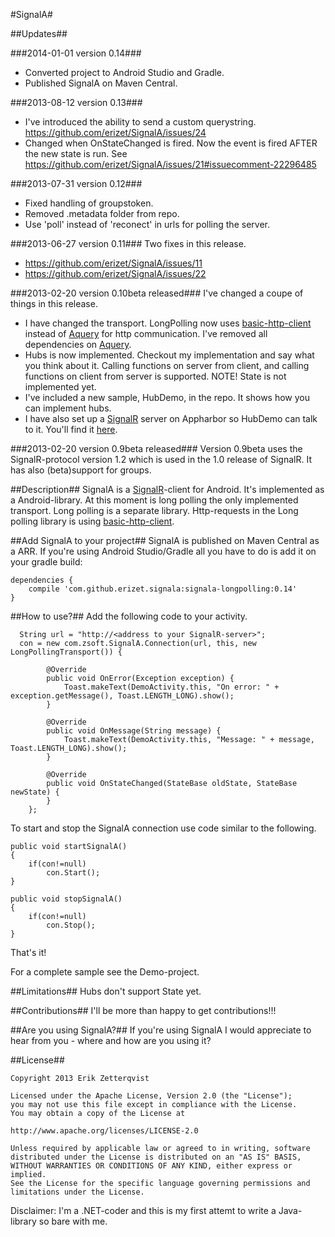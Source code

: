 [sr]: http://signalr.net/
[aq]: https://github.com/androidquery/androidquery
[bhc]: https://code.google.com/p/basic-http-client/
[calc]: http://signalrcalc.apphb.com/

#SignalA#

##Updates##

###2014-01-01 version 0.14###
- Converted project to Android Studio and Gradle.
- Published SignalA on Maven Central.

###2013-08-12 version 0.13###
- I've introduced the ability to send a custom querystring. https://github.com/erizet/SignalA/issues/24
- Changed when OnStateChanged is fired. Now the event is fired AFTER the new state is run. See https://github.com/erizet/SignalA/issues/21#issuecomment-22296485 

###2013-07-31 version 0.12###
- Fixed handling of groupstoken.
- Removed .metadata folder from repo.
- Use 'poll' instead of 'reconect' in urls for polling the server.

###2013-06-27 version 0.11###
Two fixes in this release.
- https://github.com/erizet/SignalA/issues/11
- https://github.com/erizet/SignalA/issues/22


###2013-02-20 version 0.10beta released###
I've changed a coupe of things in this release.
- I have changed the transport. LongPolling now uses [basic-http-client][bhc] instead of [Aquery][aq] for http communication. I've removed all dependencies on [Aquery][aq].
- Hubs is now implemented. Checkout my implementation and say what you think about it. Calling functions on server from client, and calling functions on client from server is supported. NOTE! State is not implemented yet.
- I've included a new sample, HubDemo, in the repo. It shows how you can implement hubs.
- I have also set up a [SignalR][sr] server on Appharbor so HubDemo can talk to it. You'll find it [here][calc].


###2013-02-20 version 0.9beta released###
Version 0.9beta uses the SignalR-protocol version 1.2 which is used in the 1.0 release of SignalR.
It has also (beta)support for groups.

##Description##
SignalA is a [SignalR][sr]-client for Android. It's implemented as a Android-library. At this moment is long polling the only implemented transport. Long polling is a separate library.
Http-requests in the Long polling library is using [basic-http-client][bhc].

##Add SignalA to your project##
SignalA is published on Maven Central as a ARR. If you're using Android Studio/Gradle all you have to do is add it on your gradle build:

	dependencies {
	    compile 'com.github.erizet.signala:signala-longpolling:0.14'
	}

##How to use?##
Add the following code to your activity.

      String url = "http://<address to your SignalR-server>";
      con = new com.zsoft.SignalA.Connection(url, this, new LongPollingTransport()) {

			@Override
			public void OnError(Exception exception) {
	            Toast.makeText(DemoActivity.this, "On error: " + exception.getMessage(), Toast.LENGTH_LONG).show();
			}

			@Override
			public void OnMessage(String message) {
	            Toast.makeText(DemoActivity.this, "Message: " + message, Toast.LENGTH_LONG).show();
			}

			@Override
			public void OnStateChanged(StateBase oldState, StateBase newState) {
			}
		};

To start and stop the SignalA connection use code similar to the following.

	public void startSignalA()
	{
		if(con!=null)
			con.Start();
	}
	
	public void stopSignalA()
	{
		if(con!=null)
			con.Stop();
	}

That's it!

For a complete sample see the Demo-project.

##Limitations##
Hubs don't support State yet.

##Contributions##
I'll be more than happy to get contributions!!!

##Are you using SignalA?##
If you're using SignalA I would appreciate to hear from you - where and how are you using it?

##License##

    Copyright 2013 Erik Zetterqvist
    
    Licensed under the Apache License, Version 2.0 (the "License");
    you may not use this file except in compliance with the License.
    You may obtain a copy of the License at
    
    http://www.apache.org/licenses/LICENSE-2.0
    
    Unless required by applicable law or agreed to in writing, software
    distributed under the License is distributed on an "AS IS" BASIS,
    WITHOUT WARRANTIES OR CONDITIONS OF ANY KIND, either express or implied.
    See the License for the specific language governing permissions and
    limitations under the License.

Disclaimer: I'm a .NET-coder and this is my first attemt to write a Java-library so bare with me.
